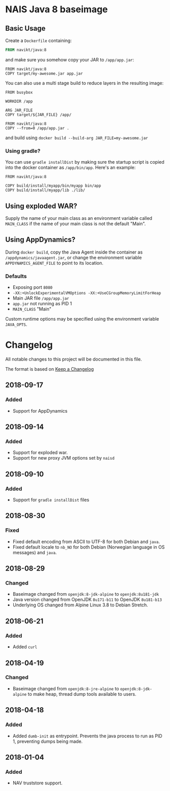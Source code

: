 NAIS Java 8 baseimage
=====================


Basic Usage
---------------------

Create a `Dockerfile` containing:

```Dockerfile
FROM navikt/java:8
```
and make sure you somehow copy your JAR to `/app/app.jar`:

```
FROM navikt/java:8
COPY target/my-awesome.jar app.jar
```

You can also use a multi stage build to reduce layers in the resulting image:

```
FROM busybox

WORKDIR /app

ARG JAR_FILE
COPY target/${JAR_FILE} /app/

FROM navikt/java:8
COPY --from=0 /app/app.jar .
```

and build using `docker build --build-arg JAR_FILE=my-awesome.jar`

### Using gradle?

You can use `gradle installDist` by making sure the startup script is
copied into the docker container as `/app/bin/app`. Here's an example:

```
FROM navikt/java:8

COPY build/install/myapp/bin/myapp bin/app
COPY build/install/myapp/lib ./lib/
```

## Using exploded WAR?

Supply the name of your main class as an environment variable called
`MAIN_CLASS` if the name of your main class is not the default "Main".

## Using AppDynamics?

During `docker build`, copy the Java Agent inside the container
as `/appdynamics/javaagent.jar`, or change the environment variable `APPDYNAMICS_AGENT_FILE`
to point to its location.

### Defaults
* Exposing port `8080`
* `-XX:+UnlockExperimentalVMOptions -XX:+UseCGroupMemoryLimitForHeap`
* Main JAR file `/app/app.jar`
* `app.jar` not running as PID 1
* `MAIN_CLASS` "Main"

Custom runtime options may be specified using the environment variable `JAVA_OPTS`.

# Changelog
All notable changes to this project will be documented in this file.

The format is based on [Keep a Changelog](http://keepachangelog.com/en/1.0.0/)

## 2018-09-17

### Added
- Support for AppDynamics

## 2018-09-14

### Added
- Support for exploded war.
- Support for new proxy JVM options set by `naisd`

## 2018-09-10

### Added
- Support for `gradle installDist` files

## 2018-08-30
### Fixed
- Fixed default encoding from ASCII to UTF-8 for both Debian and `java`.
- Fixed default locale to `nb_NO` for both Debian (Norwegian language in OS messages) and `java`.

## 2018-08-29
### Changed
- Baseimage changed from `openjdk:8-jdk-alpine` to `openjdk:8u181-jdk`
- Java version changed from OpenJDK `8u171-b11` to OpenJDK `8u181-b13`
- Underlying OS changed from Alpine Linux 3.8 to Debian Stretch.

## 2018-06-21
### Added
- Added `curl`

## 2018-04-19
### Changed
- Baseimage changed from `openjdk:8-jre-alpine` to `openjdk:8-jdk-alpine` to make heap, thread dump tools available to users.

## 2018-04-18
### Added
- Added `dumb-init` as entrypoint. Prevents the java process to run as PID 1, preventing dumps being made.

## 2018-01-04
### Added
- NAV truststore support.
